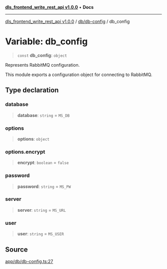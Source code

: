 [**dls_frontend_write_rest_api v1.0.0**](../../../README.md) • **Docs**

***

[dls_frontend_write_rest_api v1.0.0](../../../modules.md) / [db/db-config](../README.md) / db\_config

# Variable: db\_config

> `const` **db\_config**: `object`

Represents RabbitMQ configuration.

This module exports a configuration object for connecting to RabbitMQ.

## Type declaration

### database

> **database**: `string` = `MS_DB`

### options

> **options**: `object`

### options.encrypt

> **encrypt**: `boolean` = `false`

### password

> **password**: `string` = `MS_PW`

### server

> **server**: `string` = `MS_URL`

### user

> **user**: `string` = `MS_USER`

## Source

[app/db/db-config.ts:27](https://github.com/No-Life-inc/dls_write_api/blob/3b6ede554338fca33854ae593d3c96d63a70eb98/app/db/db-config.ts#L27)

